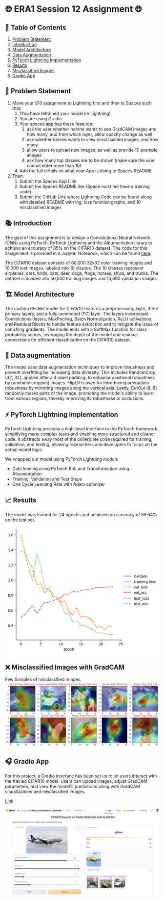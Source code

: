 # 🌐 ERA1 Session 12 Assignment 🌐

## 📌 Table of Contents

1. [Problem Statement](#problem-statement)
2. [Introduction](#introduction)
3. [Model Architecture](#model-architecture)
4. [Data Augmentation](#data-augmentation)
5. [PyTorch Lightning Implementation](#-pytorch-lightning-implementation)
6. [Results](#results)
7. [Misclassified Images](#misclassified-images)
8. [Gradio App](#gradio-app)

## 🎯 Problem Statement

1. Move your S10 assignment to Lightning first and then to Spaces such that:  
    1. (You have retrained your model on Lightning)  
    2. You are using Gradio  
    3. Your spaces app has these features:  
        1. ask the user whether he/she wants to see GradCAM images and how many, and from which layer, allow opacity change as well  
        2. ask whether he/she wants to view misclassified images, and how many  
        3. allow users to upload new images, as well as provide 10 example images  
        4. ask how many top classes are to be shown (make sure the user cannot enter more than 10)  
    4. Add the full details on what your App is doing to Spaces README   
2. Then:  
    1. Submit the Spaces App Link  
    2. Submit the Spaces README link (Space must not have a training code)
    3. Submit the GitHub Link where Lightning Code can be found along with detailed README with log, loss function graphs, and 10 misclassified images


## 📚 Introduction

The goal of this assignment is to design a Convolutional Neural Network (CNN) using PyTorch, PyTorch Lightning and the Albumentation library to achieve an accuracy of 85% on the CIFAR10 dataset. The code for this assignment is provided in a Jupyter Notebook, which can be found [here](./ERA1_S12_CIFAR10_Pytorch_lightning.ipynb).

The CIFAR10 dataset consists of 60,000 32x32 color training images and 10,000 test images, labeled into 10 classes. The 10 classes represent airplanes, cars, birds, cats, deer, dogs, frogs, horses, ships, and trucks. The dataset is divided into 50,000 training images and 10,000 validation images.

## 🏗 Model Architecture

The custom ResNet model for CIFAR10 features a preprocessing layer, three primary layers, and a fully connected (FC) layer. The layers incorporate Convolutional layers, MaxPooling, Batch Normalization, ReLU activations, and Residual Blocks to handle feature extraction and to mitigate the issue of vanishing gradients. The model ends with a SoftMax function for class probability scores, leveraging the depth of the model and residual connections for efficient classification on the CIFAR10 dataset.


## 🎨 Data augmentation 
The model uses data augmentation techniques to improve robustness and prevent overfitting by increasing data diversity. This includes RandomCrop (32, 32), applied after a 4-pixel padding, to enhance positional robustness by randomly cropping images. FlipLR is used for introducing orientation robustness by mirroring images along the vertical axis. Lastly, CutOut (8, 8) randomly masks parts of the image, promoting the model's ability to learn from various regions, thereby improving its robustness to occlusions.

## ⚡ PyTorch Lightning Implementation

PyTorch Lightning provides a high-level interface to the PyTorch framework, simplifying many complex tasks and enabling more structured and cleaner code. It abstracts away most of the boilerplate code required for training, validation, and testing, allowing researchers and developers to focus on the actual model logic.

We wrapped our model using PyTorch Lightning module
- Data loading using PyTorch Bolt and Transformation using Albumentation
- Training, Validation and Test Steps
- One Cycle Learning Rate with Adam optimizer


## 📈 Results

The model was trained for 24 epochs and achieved an accuracy of 89.64% on the test set. 

![loss_accuracy](./images/loss_accuracy_plots.png)

## ❌ Misclassified Images with GradCAM

Few Samples of misclassified images,  
![misclassified](./images/miss_classified_images.png)

## 🎧 Gradio App

For this project, a Gradio interface has been set up to let users interact with the trained CIFAR10 model. Users can upload images, adjust GradCAM parameters, and view the model's predictions along with GradCAM visualizations and misclassified images.

[Link](https://huggingface.co/spaces/sujitojha/CIFAR10_CustomResnet_GradCAM)

![Gradio App](./images/gradio_app.png)
